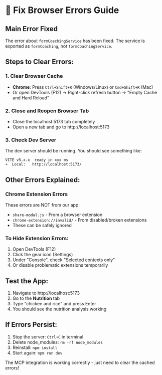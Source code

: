 # 🔧 Fix Browser Errors Guide

## Main Error Fixed

The error about `formCoachingService` has been fixed. The service is exported as `formCoaching`, not `formCoachingService`.

## Steps to Clear Errors:

### 1. Clear Browser Cache
- **Chrome**: Press `Ctrl+Shift+R` (Windows/Linux) or `Cmd+Shift+R` (Mac)
- Or open DevTools (F12) → Right-click refresh button → "Empty Cache and Hard Reload"

### 2. Close and Reopen Browser Tab
- Close the localhost:5173 tab completely
- Open a new tab and go to http://localhost:5173

### 3. Check Dev Server
The dev server should be running. You should see something like:
```
VITE v5.x.x  ready in xxx ms
➜  Local:   http://localhost:5173/
```

## Other Errors Explained:

### Chrome Extension Errors
These errors are NOT from our app:
- `share-modal.js` - From a browser extension
- `chrome-extension://invalid/` - From disabled/broken extensions
- These can be safely ignored

### To Hide Extension Errors:
1. Open DevTools (F12)
2. Click the gear icon (Settings)
3. Under "Console", check "Selected contexts only"
4. Or disable problematic extensions temporarily

## Test the App:

1. Navigate to http://localhost:5173
2. Go to the **Nutrition** tab
3. Type "chicken and rice" and press Enter
4. You should see the nutrition analysis working

## If Errors Persist:

1. Stop the server: `Ctrl+C` in terminal
2. Delete node_modules: `rm -rf node_modules`
3. Reinstall: `npm install`
4. Start again: `npm run dev`

The MCP integration is working correctly - just need to clear the cached errors!